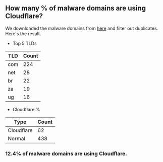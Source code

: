 ## How many % of malware domains are using Cloudflare?


We downloaded the malware domains from [here](https://urlhaus.abuse.ch) and filter out duplicates.
Here's the result.


[//]: # (start replacement)


- Top 5 TLDs

| TLD | Count |
| --- | --- |
| com | 224 |
| net | 28 |
| br | 22 |
| za | 19 |
| ug | 16 |


- Cloudflare %

| Type | Count |
| --- | --- |
| Cloudflare | 62 |
| Normal | 438 |


### 12.4% of malware domains are using Cloudflare.
